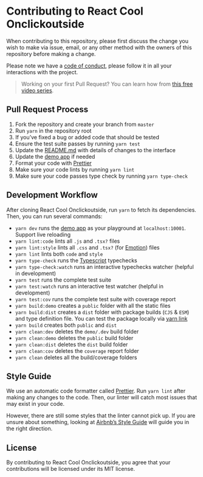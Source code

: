 # Contributing to React Cool Onclickoutside

When contributing to this repository, please first discuss the change you wish to make via issue, email, or any other method with the owners of this repository before making a change.

Please note we have a [code of conduct](https://github.com/wellyshen/react-cool-onclickoutside/blob/master/CODE_OF_CONDUCT.md), please follow it in all your interactions with the project.

> Working on your first Pull Request? You can learn how from [this free video series](https://egghead.io/courses/how-to-contribute-to-an-open-source-project-on-github).

## Pull Request Process

1. Fork the repository and create your branch from `master`
2. Run `yarn` in the repository root
3. If you’ve fixed a bug or added code that should be tested
4. Ensure the test suite passes by running `yarn test`
5. Update the [README.md](https://github.com/wellyshen/react-cool-onclickoutside/blob/master/README.md) with details of changes to the interface
6. Update the [demo app](https://github.com/wellyshen/react-cool-onclickoutside/tree/master/demo/App) if needed
7. Format your code with [Prettier](https://prettier.io)
8. Make sure your code lints by running `yarn lint`
9. Make sure your code passes type check by running `yarn type-check`

## Development Workflow

After cloning React Cool Onclickoutside, run `yarn` to fetch its dependencies. Then, you can run several commands:

- `yarn dev` runs the [demo app](https://github.com/wellyshen/react-cool-onclickoutside/tree/master/demo/App) as your playground at `localhost:10001`. Support live reloading
- `yarn lint:code` lints all `.js` and `.tsx?` files
- `yarn lint:style` lints all `.css` and `.tsx?` (for [Emotion](https://emotion.sh)) files
- `yarn lint` lints both `code` and `style`
- `yarn type-check` runs the [Typescript](https://www.typescriptlang.org) typechecks
- `yarn type-check:watch` runs an interactive typechecks watcher (helpful in development)
- `yarn test` runs the complete test suite
- `yarn test:watch` runs an interactive test watcher (helpful in development)
- `yarn test:cov` runs the complete test suite with coverage report
- `yarn build:demo` creates a `public` folder with all the static files
- `yarn build:dist` creates a `dist` folder with package builds (`CJS` & `ESM`) and type definition file. You can test the package locally via [yarn link](https://yarnpkg.com/lang/en/docs/cli/link)
- `yarn build` creates both `public` and `dist`
- `yarn clean:dev` deletes the `demo/.dev` build folder
- `yarn clean:demo` deletes the `public` build folder
- `yarn clean:dist` deletes the `dist` build folder
- `yarn clean:cov` deletes the `coverage` report folder
- `yarn clean` deletes all the build/coverage folders

## Style Guide

We use an automatic code formatter called [Prettier](https://prettier.io). Run `yarn lint` after making any changes to the code. Then, our linter will catch most issues that may exist in your code.

However, there are still some styles that the linter cannot pick up. If you are unsure about something, looking at [Airbnb’s Style Guide](https://github.com/airbnb/javascript) will guide you in the right direction.

## License

By contributing to React Cool Onclickoutside, you agree that your contributions will be licensed under its MIT license.
